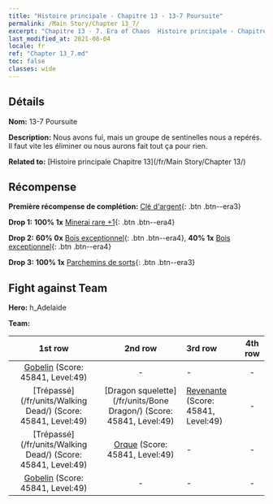 ```yaml
---
title: "Histoire principale - Chapitre 13 - 13-7 Poursuite"
permalink: /Main Story/Chapter 13_7/
excerpt: "Chapitre 13 - 7. Era of Chaos  Histoire principale - Chapitre 13_7. 13-7 Poursuite"
last_modified_at: 2021-08-04
locale: fr
ref: "Chapter 13_7.md"
toc: false
classes: wide
---
```


## Détails

 **Nom:** 13-7 Poursuite

 **Description:** Nous avons fui, mais un groupe de sentinelles nous a repérés. Il faut vite les éliminer ou nous aurons fait tout ça pour rien.

 **Related to:** [Histoire principale Chapitre 13](/fr/Main Story/Chapter 13/)

## Récompense

 **Première récompense de complétion:** [Clé d'argent](/ItemsFR/con_693/){: .btn .btn--era3}

 **Drop 1:** **100% 1x** [Minerai rare +1](/ItemsFR/mat_40/){: .btn .btn--era4}

 **Drop 2:** **60% 0x** [Bois exceptionnel](/ItemsFR/mat_34/){: .btn .btn--era4}, **40% 1x** [Bois exceptionnel](/ItemsFR/mat_34/){: .btn .btn--era4}

 **Drop 3:** **100% 1x** [Parchemins de sorts](/ItemsFR/con_694/){: .btn .btn--era3}


## Fight against Team
 **Hero:** h_Adelaide

 **Team:**


  | 1st row | 2nd row | 3rd row | 4th row |
  |:----:|:----:|:----|:----:|
  | [Gobelin](/fr/units/Goblin/) (Score: 45841, Level:49)  | - | - | - |
  | [Trépassé](/fr/units/Walking Dead/) (Score: 45841, Level:49)  | [Dragon squelette](/fr/units/Bone Dragon/) (Score: 45841, Level:49)  | [Revenante](/fr/units/Wight/) (Score: 45841, Level:49)  | - |
  | [Trépassé](/fr/units/Walking Dead/) (Score: 45841, Level:49)  | [Orque](/fr/units/Orc/) (Score: 45841, Level:49)  | - | - |
  | [Gobelin](/fr/units/Goblin/) (Score: 45841, Level:49)  | - | - | - |


